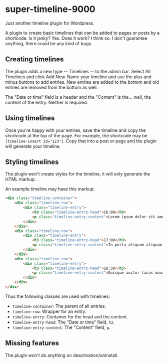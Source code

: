 # super-timeline-9000
Just another timeline plugin for Wordpress.

A plugin to create basic timelines that can be added to pages or posts by a shortcode. Is it janky? Yes. Does it work? I think so. I don't guarantee anything, there could be any kind of bugs.

## Creating timelines

The plugin adds a new type -- Timelines -- to the admin bar. Select All Timelines and click Add New. Name your timeline and use the plus and minus buttons to add entries. New entries are added to the bottom and old entries are removed from the bottom as well.

The "Date or time" field is a header and the "Content" is the... well, the content of the entry. Neither is required.

## Using timelines

Once you're happy with your entries, save the timeline and copy the shortcode at the top of the page. For example, the shortcode may be `[timeline-insert id="123"]`. Copy that into a post or page and the plugin will generate your timeline.

## Styling timelines

The plugin won't create styles for the timeline, it will only generate the HTML markup.

An example timeline may have this markup:

```html
<div class="timeline-container">
	<div class="timeline-row">
		<div class="timeline-entry">
			<h3 class="timeline-entry-head">16:00</h3>
			<p class="timeline-entry-content">Lorem ipsum dolor sit amet, consectetur adipiscing elit.</p>
		</div>
	</div>
	<div class="timeline-row">
		<div class="timeline-entry">
			<h3 class="timeline-entry-head">17:00</h3>
			<p class="timeline-entry-content">In porta aliquam aliquam.</p>
		</div>
	</div>
	<div class="timeline-row">
		<div class="timeline-entry">
			<h3 class="timeline-entry-head">18:30</h3>
			<p class="timeline-entry-content">Quisque auctor lacus mauris, sit amet faucibus diam porttitor vel.</p>
		</div>
	</div>
</div>
```

Thus the following classes are used with timelines:

- `timeline-container`: The parent of all entries.
- `timeline-row`: Wrapper for an entry.
- `timeline-entry`: Container for the head and the content.
- `timeline-entry-head`: The "Date or time" field, `h3`.
- `timeline-entry-content`: The "Content" field, `p`.

## Missing features

The plugin won't do anything on deactivation/uninstall.